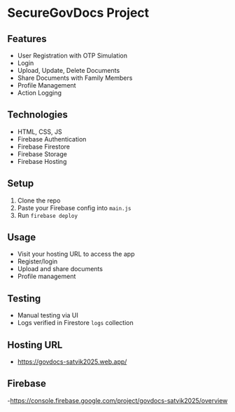 
# SecureGovDocs Project

## Features
- User Registration with OTP Simulation
- Login
- Upload, Update, Delete Documents
- Share Documents with Family Members
- Profile Management
- Action Logging

## Technologies
- HTML, CSS, JS
- Firebase Authentication
- Firebase Firestore
- Firebase Storage
- Firebase Hosting

## Setup
1. Clone the repo
2. Paste your Firebase config into `main.js`
3. Run `firebase deploy`

## Usage
- Visit your hosting URL to access the app
- Register/login
- Upload and share documents
- Profile management

## Testing
- Manual testing via UI
- Logs verified in Firestore `logs` collection

## Hosting URL
- https://govdocs-satvik2025.web.app/

## Firebase
-https://console.firebase.google.com/project/govdocs-satvik2025/overview